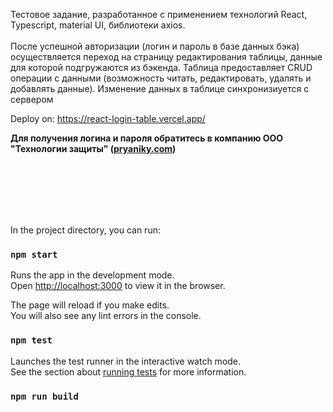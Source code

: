 Тестовое задание, разработанное с применением технологий React, Typescript, material UI, библиотеки axios.<br/><br/>
После успешной авторизации (логин и пароль в базе данных бэка) осуществляется переход на страницу редактирования таблицы, данные для которой подгружаются из бэкенда. Таблица предоставляет CRUD операции с данными (возможность читать, редактировать, удалять и добавлять данные). Изменение данных в таблице синхронизиуется с сервером

Deploy on: https://react-login-table.vercel.app/

<b>Для получения логина и пароля обратитесь в компанию ООО "Технологии защиты" (<a href="https://pryaniky.com" target="_blank" rel="noopener noreferrer nofollow">pryaniky.com<a/>)</b>


<br/><br/><br/><br/><br/>


In the project directory, you can run:

### `npm start`

Runs the app in the development mode.\
Open [http://localhost:3000](http://localhost:3000) to view it in the browser.

The page will reload if you make edits.\
You will also see any lint errors in the console.

### `npm test`

Launches the test runner in the interactive watch mode.\
See the section about [running tests](https://facebook.github.io/create-react-app/docs/running-tests) for more information.

### `npm run build`

